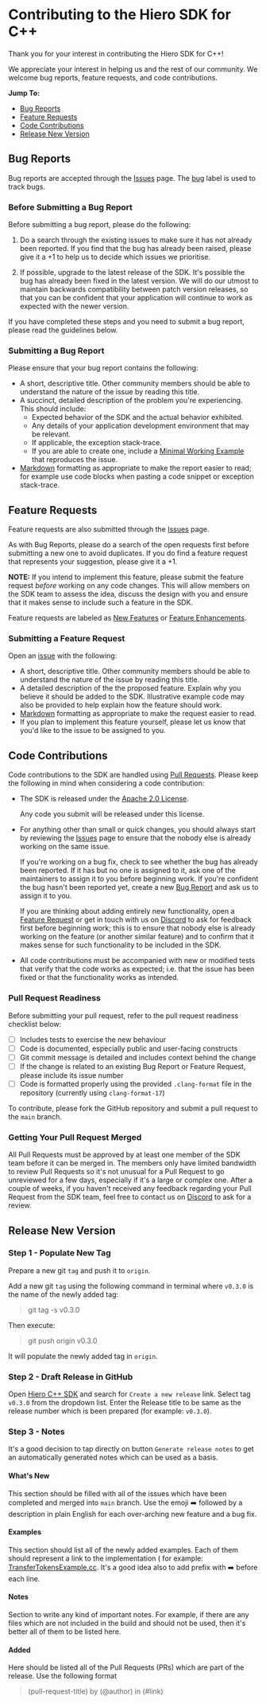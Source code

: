 # Contributing to the Hiero SDK for C++

Thank you for your interest in contributing the Hiero SDK for C++!

We appreciate your interest in helping us and the rest of our community. We welcome bug reports, feature requests, and
code contributions.

**Jump To:**

- [Bug Reports](#bug-reports)
- [Feature Requests](#feature-requests)
- [Code Contributions](#code-contributions)
- [Release New Version](#release-new-version)

## Bug Reports

Bug reports are accepted through the [Issues][issues] page. The [bug][label-bug] label is used to track bugs.

### Before Submitting a Bug Report

Before submitting a bug report, please do the following:

1. Do a search through the existing issues to make sure it has not already been reported. If you find that the bug has
   already been raised, please give it a +1 to help us to decide which issues we prioritise.

2. If possible, upgrade to the latest release of the SDK. It's possible the bug has already been fixed in the latest
   version. We will do our utmost to maintain backwards compatibility between patch version releases, so that you can be
   confident that your application will continue to work as expected with the newer version.

If you have completed these steps and you need to submit a bug report, please read the guidelines below.

### Submitting a Bug Report

Please ensure that your bug report contains the following:

- A short, descriptive title. Other community members should be able to understand the nature of the issue by reading
  this title.
- A succinct, detailed description of the problem you're experiencing. This should include:
  - Expected behavior of the SDK and the actual behavior exhibited.
  - Any details of your application development environment that may be relevant.
  - If applicable, the exception stack-trace.
  - If you are able to create one, include a [Minimal Working Example][mwe] that reproduces the issue.
- [Markdown][markdown] formatting as appropriate to make the report easier to read; for example use code blocks when
  pasting a code snippet or exception stack-trace.

## Feature Requests

Feature requests are also submitted through the [Issues][issues] page.

As with Bug Reports, please do a search of the open requests first before submitting a new one to avoid duplicates. If
you do find a feature request that represents your suggestion, please give it a +1.

**NOTE:** If you intend to implement this feature, please submit the feature request _before_ working on any code
changes. This will allow members on the SDK team to assess the idea, discuss the design with you and ensure that it
makes sense to include such a feature in the SDK.

Feature requests are labeled as [New Features][label-new-feature] or [Feature Enhancements][label-feature-enhancement].

### Submitting a Feature Request

Open an [issue][issues] with the following:

- A short, descriptive title. Other community members should be able to understand the nature of the issue by reading
  this title.
- A detailed description of the the proposed feature. Explain why you believe it should be added to the SDK.
  Illustrative example code may also be provided to help explain how the feature should work.
- [Markdown][markdown] formatting as appropriate to make the request easier to read.
- If you plan to implement this feature yourself, please let us know that you'd like to the issue to be assigned to you.

## Code Contributions

Code contributions to the SDK are handled using [Pull Requests][pull-requests]. Please keep the following in mind when
considering a code contribution:

- The SDK is released under the [Apache 2.0 License][license].

  Any code you submit will be released under this license.

- For anything other than small or quick changes, you should always start by reviewing the [Issues][issues] page to
  ensure that the nobody else is already working on the same issue.

  If you're working on a bug fix, check to see whether the bug has already been reported. If it has but no one is
  assigned to it, ask one of the maintainers to assign it to you before beginning work. If you're confident the bug
  hasn't been reported yet, create a new [Bug Report](#bug-reports) and ask us to assign it to you.

  If you are thinking about adding entirely new functionality, open a [Feature Request](#feature-requests) or get in
  touch with us on [Discord](discord) to ask for feedback first before beginning work; this is to ensure that nobody
  else is already working on the feature (or another similar feature) and to confirm that it makes sense for such
  functionality to be included in the SDK.

- All code contributions must be accompanied with new or modified tests that verify that the code works as expected;
  i.e. that the issue has been fixed or that the functionality works as intended.

### Pull Request Readiness

Before submitting your pull request, refer to the pull request readiness checklist below:

- [ ] Includes tests to exercise the new behaviour
- [ ] Code is documented, especially public and user-facing constructs
- [ ] Git commit message is detailed and includes context behind the change
- [ ] If the change is related to an existing Bug Report or Feature Request, please include its issue number
- [ ] Code is formatted properly using the provided `.clang-format` file in the repository (currently
      using `clang-format-17`)

To contribute, please fork the GitHub repository and submit a pull request to the `main` branch.

### Getting Your Pull Request Merged

All Pull Requests must be approved by at least one member of the SDK team before it can be merged in. The members only
have limited bandwidth to review Pull Requests so it's not unusual for a Pull Request to go unreviewed for a few days,
especially if it's a large or complex one. After a couple of weeks, if you haven't received any feedback regarding your
Pull Request from the SDK team, feel free to contact us on [Discord](discord) to ask for a review.

## Release New Version

### Step 1 - Populate New Tag

Prepare a new git `tag` and push it to `origin`.

Add a new git `tag` using the following command in terminal where `v0.3.0` is the name of the newly added tag:

> git tag -s v0.3.0

Then execute:

> git push origin v0.3.0

It will populate the newly added tag in `origin`.

### Step 2 - Draft Release in GitHub

Open [Hiero C++ SDK](https://github.com/hiero-ledger/hiero-sdk-cpp) and search for `Create a new release` link.
Select tag `v0.3.0` from the dropdown list. Enter the Release title to be same as the release number which is been
prepared (for example: `v0.3.0`).

### Step 3 - Notes

It's a good decision to tap directly on button `Generate release notes` to get an automatically generated notes which
can be used as a basis.

#### What's New

This section should be filled with all of the issues which have been completed and merged into `main` branch. Use the
emoji ➡️ followed by a description in plain English for each over-arching new feature and a bug fix.

#### Examples

This section should list all of the newly added examples. Each of them should represent a link to the implementation (
for example: [TransferTokensExample.cc](<(https://github.com/hiero-ledger/hiero-sdk-cpp/blob/main/src/sdk/examples/TransferTokensExample.cc)>). It's a good idea also to add prefix with ➡️ before
each line.

#### Notes

Section to write any kind of important notes. For example, if there are any files which are not included in the build
and should not be used, then it's better all of them to be listed here.

#### Added

Here should be listed all of the Pull Requests (PRs) which are part of the release. Use the following format

> (pull-request-title) by (@author) in (#link)

[issues]: https://github.com/hiero-ledger/hiero-sdk-cpp/issues
[label-bug]: https://github.com/hiero-ledger/hiero-sdk-cpp/labels/bug
[mwe]: https://en.wikipedia.org/wiki/Minimal_Working_Example
[markdown]: https://guides.github.com/features/mastering-markdown/
[label-feature-enhancement]: https://github.com/hiero-ledger/hiero-sdk-cpp/labels/Feature%20Enhancement
[label-new-feature]: https://github.com/hiero-ledger/hiero-sdk-cpp/labels/New%20Feature
[pull-requests]: https://github.com/hiero-ledger/hiero-sdk-cpp/pulls
[license]: https://github.com/hiero-ledger/hiero-sdk-cpp/blob/main/LICENSE
[discord]: https://hedera.com/discord

